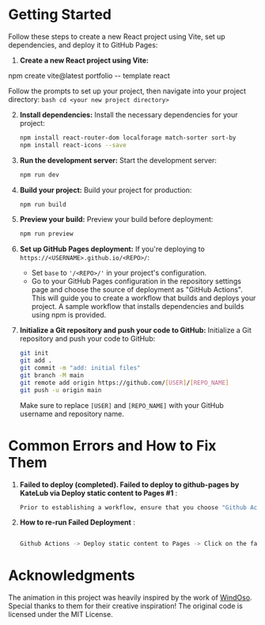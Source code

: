 


# Getting Started

Follow these steps to create a new React project using Vite, set up dependencies, and deploy it to GitHub Pages:

1. **Create a new React project using Vite:** 

npm create vite@latest portfolio -- template react

Follow the prompts to set up your project, then navigate into your project directory:
    ```bash
    cd <your new project directory>
    ```

2. **Install dependencies:** Install the necessary dependencies for your project:
    ```bash
    npm install react-router-dom localforage match-sorter sort-by
    npm install react-icons --save
    ```

3. **Run the development server:** Start the development server:
    ```bash
    npm run dev
    ```

4. **Build your project:** Build your project for production:
    ```bash
    npm run build
    ```

5. **Preview your build:** Preview your build before deployment:
    ```bash
    npm run preview
    ```

6. **Set up GitHub Pages deployment:** If you're deploying to `https://<USERNAME>.github.io/<REPO>/`:
   - Set `base` to `'/<REPO>/'` in your project's configuration.
   - Go to your GitHub Pages configuration in the repository settings page and choose the source of deployment as "GitHub Actions". This will guide you to create a workflow that builds and deploys your project. A sample workflow that installs dependencies and builds using npm is provided.

7. **Initialize a Git repository and push your code to GitHub:** Initialize a Git repository and push your code to GitHub:
    ```bash
    git init 
    git add . 
    git commit -m "add: initial files" 
    git branch -M main 
    git remote add origin https://github.com/[USER]/[REPO_NAME] 
    git push -u origin main
    ```

   Make sure to replace `[USER]` and `[REPO_NAME]` with your GitHub username and repository name.


# Common Errors and How to Fix Them


1. **Failed to deploy (completed).
Failed to deploy to github-pages
by KateLub via Deploy static content to Pages #1** :
    ```bash
    Prior to establishing a workflow, ensure that you choose "Github Actions" as source of deployment
    ```

2. **How to re-run Failed Deployment** :
    ```bash
    
    Github Actions -> Deploy static content to Pages -> Click on the failed deployment (in red) -> sidebar Jobs -> deploy
    ```

# Acknowledgments

The animation in this project was heavily inspired by the work of [WindOso](https://codepen.io/WindOso/pen/PoXBYdb). Special thanks to them for their creative inspiration! The original code is licensed under the MIT License.
